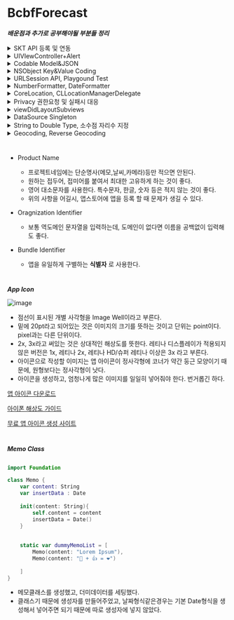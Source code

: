
# BcbfForecast

___배운점과 추가로 공부해야될 부분들 정리___


<details markdown="1">
<summary> SKT API 등록 및 연동 </summary>

- API는 SK Open API를 사용했다. 해당 링크는 [여기](https://openapi.sk.com/content/API)로 가면 확인할 수 있다. 
- 특별히 설명할 것은 없는데, 다른 좋은 API들이 많다. 활용해서 뭘 더 만들어보면 재밌을 것 같다. 어려울 것..도 같고 ?ㅎㅎ
- 당장 흥미가 가는 것은 역시나 T map, 그리고 광범위하게 쓰일 수 있는 11번가 API. 이거 2개가 제일 흥미가 가긴 한다. 
# 
![image](https://user-images.githubusercontent.com/60660894/81121311-63fbb600-8f69-11ea-828f-36e54aeb4a12.png)

</details>



<details markdown="1">
<summary> UIVIewController+Alert </summary>

이건 뭐 간단하지만, 그만큼 많이 쓰이므로 하나 첨부
```swift 

extension UIViewController {
    
    func show(message:String) {
        let alert = UIAlertController(title: "알림", message: message, preferredStyle: .alert)
        
        let ok = UIAlertAction(title: "확인", style: .default, handler: nil)
        alert.addAction(ok)
        
        present(alert, animated: true, completion: nil)
    }
    
}
```

</details>



<details markdown="1">
<summary> Codable Model&JSON </summary>

- JSON Pasing 같은 경우에 애초에 Codable 쓰다가 모델링이 제대로 안되면 자꾸 Crash나는 문제때문에 SwiftyJSON을 썼잖아?
- 음, 이번에 Codable을 좀 배운 것 같고 
  - Codable을 좀 더 깊이 파볼 것. 
  - Codable과 Codable이 없던 이전(iOS8)에는 어떻게 했는지 알아볼 것. 
  - ObjectMapper 라이브러리인가? 그거 한 번 사용해볼 것. 
  - Codable과 SwiftyJSON ObjectMapper의 차이, 장단점 등을 파악해볼 것. 

# 

- 그래서 일단 결국은 Codable 부터인데, 요약하면 
  - 전체 데이터 중에 내가 원하는 것만 빼올 수 있다. 
  - 데이터 구조와 모델링을 똑같이 해야한다. 
  - 데이터의 항목?아이템?이름과 구조체의 상수(let) 변수 이름은 동일해야 한다. 
  
- 정말 많이 쓰이므로 잘 숙지해 둘 것. 

```swift 
struct WeatherSummary: Codable {
    
    struct Weather: Codable {
        struct Minutely: Codable{
            struct Sky: Codable {
                let code: String
                let name: String
            }
            
            struct Temperature:Codable {
                let tc: String
                let tmax: String
                let tmin: String
            }
            
            let sky: Sky
            let temperature: Temperature
            
        }
        
        let minutely: [Minutely]
    }
    
    struct Result: Codable {
        let code: Int
        let message: String
        
    }
    
    let weather: Weather
    let result: Result
}

```

```
{
    "weather": {
        "minutely": [
        {
        "station": {
        "longitude": "127.01562",
        "latitude": "37.48891",
        "name": "서초",
        "id": "401",
        "type": "KMA"
        },
        "wind": {
        "wdir": "163.60",
        "wspd": "1.50"
        },
        "precipitation": {
        "sinceOntime": "0.00",
        "type": "0"
        },
        "sky": {
        "code": "SKY_A01",
        "name": "맑음"
        },
        "rain": {
        "sinceOntime": "0.00",
        "sinceMidnight": "0.00",
        "last10min": "0.00",
        "last15min": "0.00",
        "last30min": "0.00",
        "last1hour": "0.00",
        "last6hour": "0.00",
        "last12hour": "0.00",
        "last24hour": "0.00"
        },
        "temperature": {
        "tc": "13.80",
        "tmax": "28.00",
        "tmin": "12.00"
        },
        "humidity": "",
        "pressure": {
        "surface": "",
        "seaLevel": ""
        },
        "lightning": "0",
        "timeObservation": "2020-05-06 07:19:00"
        }
        ]
    },
    "common": {
        "alertYn": "Y",
        "stormYn": "N"
    },
    "result": {
        "code": 9200,
        "requestUrl": "/weather/current/minutely?version=2&lat=37.498206&lon=127.02761&appKey=l7xx3db99b1125e3421e9ad660651d5563b1",
        "message": "성공"
    }
}
```
</details>

<details markdown="1">
<summary> NSObject Key&Value Coding </summary>
</details>

<details markdown="1">
<summary> URLSession API, Playgound Test </summary>

- 몰랐는데, playground를 만들어서 API를 테스트 해볼 수가 있드라. 
- 그냥 원하는 이름으로 ㅇㅇㅇApi처럼 playground를 하나 만들고 테스트 하면 돼. 
- 라이브러리 안쓰고 URLSession을 사용했어. 
- URLSession와 Alamofire의 차이가 무엇인지, 장단점을 찾아보도록 해. 
- 여기서의 핵심은, 
    - URLSession 사용해서 request, response 하는 부분 
    - 에러나 기타 상태코드에 따른 예외처리 
    - playground testing 
    - DispatchGroup, DispatchQueue 생성 
    - group.enter(), group.leave()
    - defer와 completion: @escaping 사용해서 비동기로 받아온 데이터 리턴받기
    - parameter하고 header넣어서 처리하기 


</details>

<details markdown="1">
<summary> NumberFormatter, DateFormatter </summary>
</details>

<details markdown="1">
<summary> CoreLocation, CLLocationManagerDelegate </summary>
</details>

<details markdown="1">
<summary> Privacy 권한요청 및 실패시 대응 </summary>
</details>

<details markdown="1">
<summary> viewDidLayoutSubviews </summary>
</details>

<details markdown="1">
<summary> DataSource Singleton </summary>
</details>

<details markdown="1">
<summary> String to Double Type, 소수점 자리수 지정 </summary>

Formatter는 엄청나게 많이 활용이 되지? 중요해 매우.      
나같은 경우엔 그냥 구글링해서 갖고온 뭐 

````swift
String(format: "%02f", 0.12344567)
````

를 사용하곤 했지. 저거랑 지금 배운거랑 차이점도 한 번 알아보자. 
        
일단 여기서는 포매터를 하나 만들었어. 이렇게 타입은 numberFormatter야.     

````swift
let tempFormatter: NumberFormatter = {
    let f = NumberFormatter()
    f.minimumFractionDigits = 0 //소수점이 0인 경우엔 출력하지 않고
    f.maximumFractionDigits = 1 //나머지 경우에는 1자리만 출력한다.
    return f
}()

````

그리고 사용할 곳으로 가서 이렇게 사용했어. 이걸 어디 익스텐션이나 다른걸로 만들어놓는 방법도 생각해보자.     


````swift

let max = Double(data.temperature.tmax) ?? 0.0
let min = Double(data.temperature.tmin) ?? 0.0

let maxStr = tempFormatter.string(for: max) ?? "-"
let minStr = tempFormatter.string(for: min) ?? "-"
cell.minMaxLabel.text = "최대 \(maxStr)º 최소 \(minStr)º"

let current = Double(data.temperature.tc) ?? 0.0
let currentStr = tempFormatter.string(for: current) ?? "-"
cell.currentTemperatureLabel.text = currentStr

````

참, string으로 컨버팅하는 메소드는 2가지가 있어. 차이는 큰 건 없지만, 입력 타입이 달라. 그래서 any를 많이 쓰는 것 같아. 

````swift

                
tempFormatter.string(from: NSNumber)
tempFormatter.string(for: Any?)

````



</details>

<details markdown="1">
<summary> Geocoding, Reverse Geocoding </summary>

- Geocoding
    - 특정 주소나 명칭을 사용해서 좌표를 얻는 것
- Reverse Geocoding
    - 좌표를 주소로 바꾸는 것
           
###### 

일단 지금 내가 해야하는 건 locationManager로 가져온 locations으로 현재 위치를 표시해야 하잖아?   
그래서 그걸 관할하는 인터페이스인 CLGeocoder를 생성했어.    
그리고 .reverseGeocodeLocation를 이용해서 placemarks를 리턴 받았어.   
placemarks이 왜 s냐면 같은 장소라도 여러가지 명칭이 있을 수 있기 때문이래.    
그리고, placemarks는 미국기준이라서 그걸 다시 한번 바꿔줘야해.    
우리나라의 '구'에 해당하는건 locality, '동'에 해당하는건 subLocality야.     
그리고 그걸 사용하면 되는것이지.


````swift

let geocoder = CLGeocoder()
geocoder.reverseGeocodeLocation(loc) { [weak self] (placemarks, error) in
    //                하나의 명칭에 대한 여러가지 명칭이 있을 수 있어서 배열로 전달해줌
    if let place = placemarks?.first {

        //미국 기준이기 때문에 우리나라 구랑 동을 받아와야 함
        if let gu = place.locality, let dong = place.subLocality {
            self?.locationLabel.text = "\(gu) \(dong)"
        }else{
            self?.locationLabel.text = place.name
        }
    }
}
            
````


</details>


# 


- Product Name
  - 프로젝트네임에는 단순명사(메모,날씨,카메라)등만 적으면 안된다.
  - 원하는 접두어, 접미어를 붙여서 최대한 고유하게 하는 것이 좋다. 
  - 영어 대소문자를 사용한다. 특수문자, 한글, 숫자 등은 적지 않는 것이 좋다.
  - 위의 사항을 어길시, 앱스토어에 앱을 등록 할 때 문제가 생길 수 있다.
 
- Oragnization Identifier 
  - 보통 역도메인 문자열을 입력하는데, 도메인이 없다면 이름을 공백없이 입력해도 좋다.
  
- Bundle Identifier
  - 앱을 유일하게 구별하는 __식별자__ 로 사용한다.

# 
___App Icon___

![image](https://user-images.githubusercontent.com/60660894/79072564-a0e2dd00-7d1c-11ea-8c20-02e0df4c6606.png)

- 점선이 표시된 개별 사각형을 Image Well이라고 부른다.
- 밑에 20pt라고 되어있는 것은 이미지의 크기를 뜻하는 것이고 단위는 point이다. pixel과는 다른 단위이다.
- 2x, 3x라고 써있는 것은 상대적인 해상도를 뜻한다. 레티나 디스플레이가 적용되지 않은 버전은 1x, 레티나 2x, 레티나 HD/슈퍼 레티나 이상은 3x 라고 부른다. 
- 아이콘으로 작성할 이미지는 앱 아이콘이 정사각형에 코너가 약간 둥근 모양이기 때문에, 원형보다는 정사각형이 낫다. 
- 아이콘을 생성하고, 엄청나게 많은 이미지를 일일히 넣어줘야 한다. 번거롭긴 하다. 

[앱 아이콘 다운로드](https://www.flaticon.com/free-icon/compose_148876#term=pencil&page=1&position=18)

[아이폰 해상도 가이드](https://www.paintcodeapp.com/news/ultimate-guide-to-iphone-resolutions)

[무료 앱 아이콘 생성 사이트](https://appiconmaker.co/)


# 

___Memo Class___

```swift

import Foundation

class Memo {
    var content: String
    var insertData : Date
    
    init(content: String){
        self.content = content
        insertData = Date()
    }
    
    
    static var dummyMemoList = [
        Memo(content: "Lorem Ipsum"),
        Memo(content: "🥰 + 👍 = ❤️")
    
    ]
}

```

- 메모클래스를 생성했고, 더미데이터를 세팅했다. 
- 클래스기 때문에 생성자를 만들어주었고, 날짜형식같은경우는 기본 Date형식을 생성해서 넣어주면 되기 때문에 따로 생성자에 넣지 않았다. 

